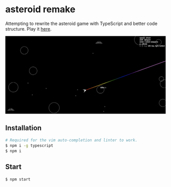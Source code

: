 # asteroid remake

Attempting to rewrite the asteroid game with TypeScript and better code structure. Play it [here](http://alextanhongpin.github.io/games/).

![game.png](./assets/game.png)

## Installation

```bash
# Required for the vim auto-completion and linter to work.
$ npm i -g typescript
$ npm i
```

## Start

```bash
$ npm start
```

